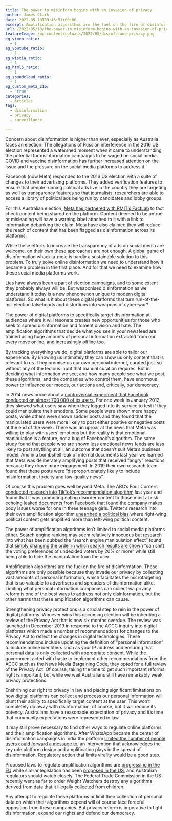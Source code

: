 ```yaml
---
title: The power to misinform begins with an invasion of privacy
author: James Clark
date: 2022-05-10T03:46:51+00:00
excerpt: Amplification algorithms are the fuel on the fire of disinformation.
url: /2022/05/10/the-power-to-misinform-begins-with-an-invasion-of-privacy/
featureImage: /wp-content/uploads/2022/05/disinfo-and-privacy.png
eg_vimeo_ratio:
  - 1
eg_youtube_ratio:
  - 1
eg_wistia_ratio:
  - 1
eg_html5_ratio:
  - 1
eg_soundcloud_ratio:
  - 1
eg_custom_meta_216:
  - 'true'
categories:
  - Articles
tags:
  - disinformation
  - privacy
  - surveillance

---
```

Concern about disinformation is higher than ever, especially as Australia faces an election. The allegations of Russian interference in the 2016 US election represented a watershed moment when it came to understanding the potential for disinformation campaigns to be waged on social media. COVID and vaccine disinformation has further increased attention on the issue and the pressure on the social media platforms to address it.

Facebook (now Meta) responded to the 2016 US election with a suite of changes to their advertising platforms. They added verification features to ensure that people running political ads live in the country they are targeting as well as transparency features so that journalists, researchers are able to access a library of political ads being run by candidates and lobby groups.

For this Australian election, [Meta has partnered with RMIT’s FactLab][1] to fact check content being shared on the platform. Content deemed to be untrue or misleading will have a warning label attached to it with a link to information debunking the claim. Meta have also claimed they will reduce the reach of content that has been flagged as disinformation across its platforms.

While these efforts to increase the transparency of ads on social media are welcome, on their own these approaches are not enough. A global game of disinformation whack-a-mole is hardly a sustainable solution to this problem. To truly solve online disinformation we need to understand how it became a problem in the first place. And for that we need to examine how these social media platforms work.

Lies have always been a part of election campaigns, and to some extent they probably always will be. But weaponised disinformation as we understand it today is a new phenomenon unique to modern digital platforms. So what is it about these digital platforms that turn run-of-the-mill election falsehoods and distortions into weapons of cyber-war?

The power of digital platforms to specifically target disinformation at audiences where it will resonate creates new opportunities for those who seek to spread disinformation and foment division and hate. The amplification algorithms that decide what you see in your newsfeed are trained using huge amounts of personal information extracted from our every move online, and increasingly offline too.

By tracking everything we do, digital platforms are able to tailor our experience. By knowing us intimately they can show us only content that is relevant to us. They promise us our own personal internet, curated just-so without any of the tedious input that manual curation requires. But in deciding what information we see, and how many people see what we post, these algorithms, and the companies who control them, have enormous power to influence our moods, our actions and, critically, our democracy.

In 2014 news broke about a [controversial experiment that Facebook conducted on almost 700,000 of its users.][2] For one week in January 2012, they skewed what users saw when they logged into its service to test if they could manipulate their emotions. Some people were shown more happy posts, while others were shown sadder posts and they found that the manipulated users were more likely to post either positive or negative posts at the end of the week. There was an uproar at the news that Meta was willing to play with users’ emotions but the reality is that emotional manipulation is a feature, not a bug of Facebook’s algorithm. The same study found that people who are shown less emotional news feeds are less likely to post anything at all, an outcome that doesn’t suit Meta’s business model. And in a bombshell leak of internal documents last year we learned that Meta was deliberately amplifying posts that received “angry” reactions because they drove more engagement. In 2019 their own research team found that these posts were “disproportionately likely to include misinformation, toxicity and low-quality news”.

Of course this problem goes well beyond Meta. The ABC’s Four Corners [conducted research into TikTok’s recommendation algorithm][3] last year and found that it was promoting eating disorder content to those most at risk [echoing leaked documents from Facebook][4] that found the company makes body issues worse for one in three teenage girls. Twitter’s research into their own amplification algorithm [unearthed a political bias][5] where right-wing political content gets amplified more than left-wing political content.

The power of amplification algorithms isn’t limited to social media platforms either. Search engine ranking may seem relatively innocuous but research into what has been dubbed the “search engine manipulation effect” found that [simply changing the order in which search results are shown][6] “can shift the voting preferences of undecided voters by 20% or more” while still being able to hide the manipulation from the user.

Amplification algorithms are the fuel on the fire of disinformation. These algorithms are only possible because they invade our privacy by collecting vast amounts of personal information, which facilitates the microtargeting that is so valuable to advertisers and spreaders of disinformation alike. Limiting what personal information companies can collect via privacy reform is one of the best ways to address not only disinformation, but the other harms that these amplification algorithms can cause.

Strengthening privacy protections is a crucial step to rein in the power of digital platforms. Whoever wins this upcoming election will be inheriting a review of the Privacy Act that is now six months overdue. The review was launched in December 2019 in response to the ACCC inquiry into digital platforms which made a number of recommendations for changes to the Privacy Act to reflect the changes in digital technologies. These recommendations include updating the definition of “personal information” to include online identifiers such as your IP address and ensuring that personal data is only collected with appropriate consent. While the government acted with haste to implement other recommendations from the ACCC such as the News Media Bargaining Code, they opted for a full review of the Privacy Act. Of course, taking the time to get such important reforms right is important, but while we wait Australians still have remarkably weak privacy protections.

Enshrining our right to privacy in law and placing significant limitations on how digital platforms can collect and process our personal information will blunt their ability to specifically target content at the user. This won’t completely do away with disinformation, of course, but it will reduce its potency. Australians have a reasonable expectation of privacy and it&#8217;s time that community expectations were represented in law.

It may still prove necessary to find other ways to regulate online platforms and their amplification algorithms. After WhatsApp became the center of disinformation campaigns in India the platform [limited the number of people users could forward a message to][7], an intervention that acknowledges the key role platform design and amplification plays in the spread of disinformation. Regulatory action that limits virality would be a good step.

Proposed laws to regulate amplification algorithms are [progressing in the EU][8] while similar legislation has been [proposed in the US][9], and Australian regulators should watch closely. The Federal Trade Commission in the US recently went as far to order Weight Watchers destroy any algorithms derived from data that it illegally collected from children.

Any attempt to regulate these platforms or limit their collection of personal data on which their algorithms depend will of course face forceful opposition from these companies. But privacy reform is imperative to fight disinformation, expand our rights and defend our democracy.

 [1]: https://www.abc.net.au/news/2022-03-16/fact-check-facebook-instagram-rmit-factlab-fact-checking/100911966
 [2]: https://www.theguardian.com/technology/2014/jun/29/facebook-users-emotions-news-feeds
 [3]: https://www.abc.net.au/news/2021-07-26/tiktok-algorithm-dangerous-eating-disorder-content-censorship/100277134
 [4]: https://www.cnbc.com/2021/09/14/facebook-documents-show-how-toxic-instagram-is-for-teens-wsj.html
 [5]: https://blog.twitter.com/en_us/topics/company/2021/rml-politicalcontent
 [6]: https://www.pnas.org/doi/10.1073/pnas.1419828112
 [7]: https://www.bbc.com/news/technology-46945642
 [8]: https://www.europarl.europa.eu/news/en/press-room/20220114IPR21017/digital-services-act-regulating-platforms-for-a-safer-online-space-for-users
 [9]: https://www.washingtonpost.com/technology/2021/10/12/congress-regulate-facebook-algorithm/